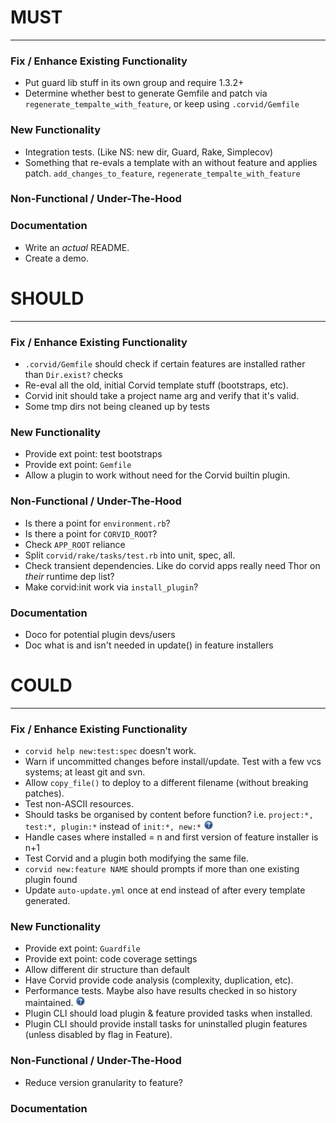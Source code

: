 # MUST
------

### Fix / Enhance Existing Functionality
* Put guard lib stuff in its own group and require 1.3.2+
* Determine whether best to generate Gemfile and patch via `regenerate_tempalte_with_feature`,
  or keep using `.corvid/Gemfile`

### New Functionality
* Integration tests. (Like NS: new dir, Guard, Rake, Simplecov)
* Something that re-evals a template with an without feature and applies patch.
  `add_changes_to_feature`, `regenerate_tempalte_with_feature`

### Non-Functional / Under-The-Hood

### Documentation
* Write an _actual_ README.
* Create a demo.



# SHOULD
--------

### Fix / Enhance Existing Functionality
* `.corvid/Gemfile` should check if certain features are installed rather than `Dir.exist?` checks
* Re-eval all the old, initial Corvid template stuff (bootstraps, etc).
* Corvid init should take a project name arg and verify that it's valid.
* Some tmp dirs not being cleaned up by tests

### New Functionality
* Provide ext point: test bootstraps
* Provide ext point: `Gemfile`
* Allow a plugin to work without need for the Corvid builtin plugin.

### Non-Functional / Under-The-Hood
* Is there a point for `environment.rb`?
* Is there a point for `CORVID_ROOT`?
* Check `APP_ROOT` reliance
* Split `corvid/rake/tasks/test.rb` into unit, spec, all.
* Check transient dependencies. Like do corvid apps really need Thor on _their_ runtime dep list?
* Make corvid:init work via `install_plugin`?

### Documentation
* Doco for potential plugin devs/users
* Doc what is and isn't needed in update() in feature installers



# COULD
-------

### Fix / Enhance Existing Functionality
* `corvid help new:test:spec` doesn't work.
* Warn if uncommitted changes before install/update. Test with a few vcs systems; at least git and svn.
* Allow `copy_file()` to deploy to a different filename (without breaking patches).
* Test non-ASCII resources.
* Should tasks be organised by content before function? i.e. `project:*, test:*, plugin:*` instead of `init:*, new:*` ![?](img/question.png)
* Handle cases where installed = n and first version of feature installer is n+1
* Test Corvid and a plugin both modifying the same file.
* `corvid new:feature NAME` should prompts if more than one existing plugin found
* Update `auto-update.yml` once at end instead of after every template generated.

### New Functionality
* Provide ext point: `Guardfile`
* Provide ext point: code coverage settings
* Allow different dir structure than default
* Have Corvid provide code analysis (complexity, duplication, etc).
* Performance tests. Maybe also have results checked in so history maintained. ![?](img/question.png)
* Plugin CLI should load plugin & feature provided tasks when installed.
* Plugin CLI should provide install tasks for uninstalled plugin features (unless disabled by flag in Feature).

### Non-Functional / Under-The-Hood
* Reduce version granularity to feature?

### Documentation

